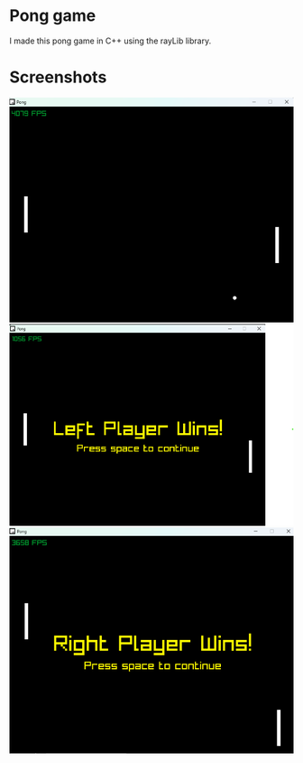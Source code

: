 # Pong game

I made this pong game in C++ using the rayLib library.

# Screenshots
<img src="pong-screenshot-1.png">
<img src="pong-screenshot-2.png">
<img src="pong-screenshot-3.png">